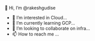 👋 Hi, I’m @rakeshgudise
- 👀 I’m interested in Cloud...
- 🌱 I’m currently learning GCP...
- 💞️ I’m looking to collaborate on infra...
- 📫 How to reach me ...


<!---
rakeshgudise/rakeshgudise is a ✨ special ✨ repository because its `README.md` (this file) appears on your GitHub profile.
You can click the Preview link to take a look at your changes.
--->
